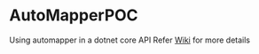 # AutoMapperPOC
Using automapper in a dotnet core API
Refer [Wiki](https://github.com/jitendraselvam/AutoMapperFramework/wiki) for more details 
